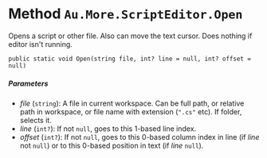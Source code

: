 # Method `Au.More.ScriptEditor.Open`

Opens a script or other file. Also can move the text cursor. Does nothing if editor isn't running.

```
public static void Open(string file, int? line = null, int? offset = null)
```

##### Parameters

- *file*  (`string`):
    A file in current workspace. Can be full path, or relative path in workspace, or file name with extension (`".cs"` etc). If folder, selects it.
- *line*  (`int?`):
    If not `null`, goes to this 1-based line index.
- *offset*  (`int?`):
    If not `null`, goes to this 0-based column index in line (if *line* not `null`) or to this 0-based position in text (if *line* `null`).
